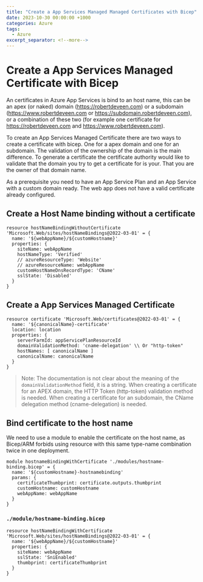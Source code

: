 ```yaml
---
title: "Create a App Services Managed Managed Certificates with Bicep"
date: 2023-10-30 00:00:00 +1000
categories: Azure
tags:
  - Azure
excerpt_separator: <!--more-->
---
```


# Create a App Services Managed Certificate with Bicep

An certificates in Azure App Services is bind to an host name, this can be an apex (or naked) domain (https://robertdeveen.com) or a subdomain (https://www.robertdeveen.com or https://subdomain.robertdeveen.com), or a combination of these two (for example one certificate for https://robertdeveen.com and https://www.robertdeveen.com).

To create an App Services Managed Certificate there are two ways to create a certificate with bicep. One for a apex domain and one for an subdomain. The validation of the ownership of the domain is the main difference. To generate a certificate the certificate authority would like to validate that the domain you try to get a certificate for is your. That you are the owner of that domain name.

As a prerequisite you need to have an App Service Plan and an App Service with a custom domain ready. The web app does not have a valid certificate already configured.

## Create a Host Name binding without a certificate

```bicep
resource hostNameBindingWithoutCertificate 'Microsoft.Web/sites/hostNameBindings@2022-03-01' = {
  name: '${webAppName}/${customHostname}'
  properties: {
    siteName: webAppName
    hostNameType: 'Verified'
    // azureResourceType: 'Website'
    // azureResourceName: webAppName
    customHostNameDnsRecordType: 'CName'
    sslState: 'Disabled'
  }
}

```

## Create a App Services Managed Certificate

```bicep
resource certificate 'Microsoft.Web/certificates@2022-03-01' = {
  name: '${canonicalName}-certificate'
  location: location
  properties: {
    serverFarmId: appServicePlanResourceId
    domainValidationMethod: 'cname-delegation' \\ Or "http-token"
    hostNames: [ canonicalName ]
    canonicalName: canonicalName
  }
}
```

> Note: The documentation is not clear about the meaning of the `domainValidationMethod` field, it is a string. When creating a certificate for an APEX domain, the HTTP Token (http-token) validation method is needed. When creating a certificate for an subdomain, the CName delegation method (cname-delegation) is needed. 

## Bind certificate to the host name

We need to use a module to enable the certificate on the host name, as Bicep/ARM forbids using resource with this same type-name combination twice in one deployment.

```bicep
module hostnameBindingWithCertificate './modules/hostname-binding.bicep' = {
  name: '${customHostname}-hostnamebinding'
  params: {
    certificateThumbprint: certificate.outputs.thumbprint
    customHostname: customHostname
    webAppName: webAppName
  }
}
```

### `./module/hostname-binding.bicep`

```bicep
resource hostNameBindingWithCertificate 'Microsoft.Web/sites/hostNameBindings@2022-03-01' = {
  name: '${webAppName}/${customHostname}'
  properties: {
    siteName: webAppName
    sslState: 'SniEnabled'
    thumbprint: certificateThumbprint
  }
}
```